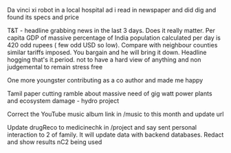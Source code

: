 Da vinci xi robot in a local hospital ad i read in newspaper and did dig and found its specs and price 

T&T - headline grabbing news in the last 3 days. Does it really matter. Per capita GDP of massive percentage of India population calculated per day is 420 odd rupees ( few odd USD so low). Compare with neighbour counties similar tariffs imposed. You bargain and he will bring it down. Headline hogging that's it.period. not to have a hard view of anything and non judgemental to remain stress free

One more youngster contributing as a co author and made me happy

Tamil paper cutting ramble about massive need of gig watt power plants and ecosystem damage - hydro project 

Correct the YouTube music album link in /music to this month and update url

Update drugReco to medicinechk in /project and say sent personal interaction to 2 of family. It will update data with backend databases. Redact and show results nC2 being used